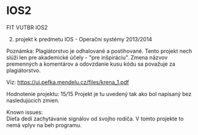 IOS2
====

FIT VUTBR IOS2

2. projekt k predmetu IOS - Operační systémy 2013/2014

Poznámka: 
Plagiátorstvo je odhalované a postihované. Tento projekt nech slúži len pre akademické účely - "pre inšpiráciu". Zmena názvov premenných a komentárov a odovzdanie kusu kódu sa považuje za plagiátorstvo. 

Viz: https://ui.pefka.mendelu.cz/files/krena_1.pdf

Hodnotenie projektu: 15/15
Projekt je tu uvedený tak ako bol napísaný bez nasledujúcich zmien. 

Known issues:  
Dieťa dedí zachytávanie signálov od svojho rodiča. V tomto projekte to nemá vplyv na beh programu.

